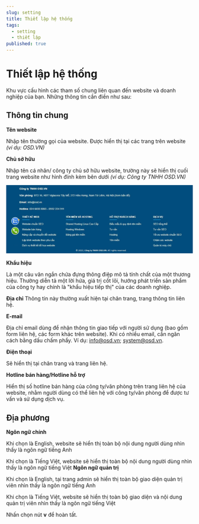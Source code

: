 ```yaml
---
slug: setting
title: Thiết lập hệ thống
tags:
  - setting
  - thiết lập
published: true
---
```

# Thiết lập hệ thống

Khu vực cấu hình các tham số chung liên quan đến website và doanh nghiệp của bạn. Những thông tin cần điền như sau:

## Thông tin chung

**Tên website**

Nhập tên thường gọi của website. Được hiển thị tại các trang trên website _(ví dụ: OSD.VN)_

**Chủ sở hữu**

Nhập tên cá nhân/ công ty chủ sở hữu website, trường này sẽ hiển thị cuối trang website như hình đính kèm bên dưới _(ví dụ: Công ty TNHH OSD.VN)_

![thiet-lap-chung.jpg](img/thiet-lap-chung.jpg)

**Khẩu hiệu**

Là một câu văn ngắn chứa đựng thông điệp mô tả tính chất của một thương hiệu. Thường diễn tả một lời hứa, giá trị cốt lõi, hướng phát triển sản phẩm của công ty hay chính là "khẩu hiệu tiếp thị" của các doanh nghiệp.

**Địa chỉ**
Thông tin này thường xuất hiện tại chân trang, trang thông tin liên hệ.

**E-mail**

Địa chỉ email dùng để nhận thông tin giao tiếp với người sử dụng (bao gồm form liên hệ, các form khác trên website). Khi có nhiều email, cần ngăn cách bằng dấu chấm phẩy. Ví dụ: info@osd.vn; system@osd.vn.

**Điện thoại**

Sẽ hiển thị tại chân trang và trang liên hệ.

**Hotline bán hàng/Hotline hỗ trợ**

Hiển thị số hotline bán hàng của công ty/văn phòng trên trang liên hệ của website, nhằm người dùng có thể liên hệ với công ty/văn phòng để được tư vấn và sử dụng dịch vụ.

## Địa phương

**Ngôn ngữ chính**

Khi chọn là English, website sẽ hiển thị toàn bộ nội dung người dùng nhìn thấy là ngôn ngữ tiếng Anh

Khi chọn là Tiếng Việt, website sẽ hiển thị toàn bộ nội dung người dùng nhìn thấy là ngôn ngữ tiếng Việt
**Ngôn ngữ quản trị**

Khi chọn là English, tại trang admin sẽ hiển thị toàn bộ giao diện quản trị viên nhìn thấy là ngôn ngữ tiếng Anh

Khi chọn là Tiếng Việt, website sẽ hiển thị toàn bộ giao diện và nội dung quản trị viên nhìn thấy là ngôn ngữ tiếng Việt

Nhấn chọn nút **v** để hoàn tất.
